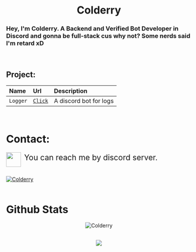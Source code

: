<h1 align="center">Colderry</h1>

<h3>Hey, I'm Colderry. A Backend and Verified Bot Developer in Discord and gonna be full-stack cus why not? Some nerds said I'm retard xD</h3>

<br>

## Project: 

| Name | Url     | Description                       |
| :-------- | :------- | :-------------------------------- |
| `Logger`      | [`Click`](https://github.com/Colderry/logger) | A discord bot for logs |

<br>

# Contact:

<a href="https://discord.com/users/538627730921619486">
    <img src="https://www.flaticon.com/svg/static/icons/svg/2111/2111370.svg" align="left" width="40">
</a>
    <p style="font-size:21px">&nbsp;You can reach me by discord server.</p>

<br>

<a href="https://discord.gg/bsq88QqVvs">
    <img src="https://invidget.switchblade.xyz/bsq88QqVvs" alt="Colderry">
</a>

<br>

<br>

# Github Stats
<div align="center">

![Colderry](https://github-readme-stats.vercel.app/api?username=colderry&theme=gotham&show_icons=true)

<br>
    <img src="https://github-readme-stats.vercel.app/api/top-langs?username=colderry&show_icons=true&theme=gotham&layout=compact"> 
    
</div>
